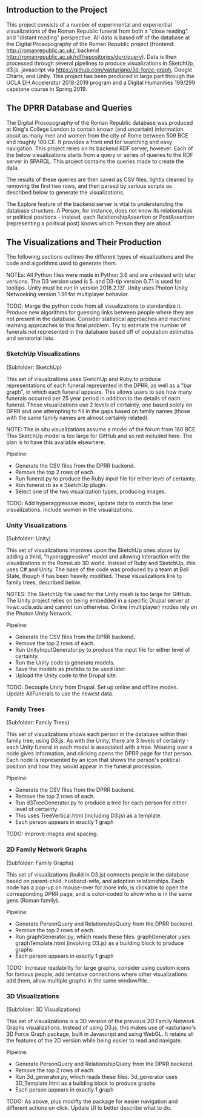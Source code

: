 ## Introduction to the Project
This project consists of a number of experimental and experiential visualizations of the Roman Republic funeral from both a "close reading" and "distant reading" perspective.  All data is based off of the database at the Digital Prosopography of the Roman Republic project (frontend: http://romanrepublic.ac.uk/, backend http://romanrepublic.ac.uk/rdf/repositories/dprr/query).  Data is then processed through several pipelines to produce visualizations in SketchUp, d3.js, javascript via https://github.com/vasturiano/3d-force-graph, Google Charts, and Unity.  This project has been produced in large part through the UCLA DH Accelerator 2018-2019 program and a Digital Humanities 199/299 capstone course in Spring 2019.

## The DPRR Database and Queries
The Digital Prosopography of the Roman Republic database was produced at King's College London to contain known (and uncertain) information about as many men and women from the city of Rome between 509 BCE and roughly 100 CE. It provides a front end for searching and easy navigation.  This project relies on its backend RDF server, however.  Each of the below visualizations starts from a query or series of queries to the RDF server in SPARQL.  This project contains the queries made to create the data.

The results of these queries are then saved as CSV files, lightly cleaned by removing the first two rows, and then parsed by various scripts as described below to generate the visualizations.

The Explore feature of the backend server is vital to understanding the database structure.  A Person, for instance, does not know its relationships or political positions - instead, each RelationshipAssertion or PostAssertion (representing a political post) knows which Person they are about.

## The Visualizations and Their Production
The following sections outlines the different types of visualizations and the code and algorithms used to generate them.

NOTEs: All Python files were made in Python 3.6 and are untested with later versions.  The D3 version used is 5, and D3-tip version 0.7.1 is used for tooltips. Unity must be run in version 2018.2.13f. Unity uses Photon Unity Netwoeking version 1.91 for multiplayer behavior.

TODO: Merge the python code from all visualizations to standardize it. Produce new algorithms for guessing links between people where they are not present in the database.  Consider statistical approaches and machine learning approaches to this final problem. Try to estimate the number of funerals not represented in the database based off of population estimates and senatorial lists.

### SketchUp Visualizations
(Subfolder: SketchUp)

This set of visualizations uses SketchUp and Ruby to produce representations of each funeral represented in the DPRR, as well as a "bar graph", in which each funeral appears.  This allows users to see how many funerals occurred per 25 year period in addition to the details of each funeral.  These visualizations use 2 levels of certainty, one based solely on DPRR and one attempting to fill in the gaps based on family names (those with the same family names are almost certainly related).

NOTE: The in situ visualizations assume a model of the forum from 160 BCE.  This SketchUp model is too large for GitHub and so not included here.  The plan is to have this available elsewhere.

Pipeline:
* Generate the CSV files from the DPRR backend.
* Remove the top 2 rows of each.
* Run funeral.py to produce the Ruby input file for either level of certainty.
* Run funeral.rb as a SketchUp plugin.
* Select one of the two visualization types, producing images.

TODO: Add hyperaggressive model, update data to match the later visualizations. Include women in the visualizations.

### Unity Visualizations
(Subfolder: Unity)

This set of visualizations improves upon the SketchUp ones above by adding a third, "hyperaggressive" model and allowing interaction with the visualizations in the RomeLab 3D world.  Instead of Ruby and SketchUp, this uses C# and Unity.  The base of the code was produced by a team at Ball State, though it has been heavily modified.  These visualizations link to family trees, described below.

NOTES: The SketchUp file used for the Unity mesh is too large for GitHub. The Unity project relies on being embedded in a specific Drupal server at hvwc.ucla.edu and cannot run otherwise. Online (multiplayer) modes rely on the Photon Unity Network.

Pipeline:
* Generate the CSV files from the DPRR backend.
* Remove the top 2 rows of each.
* Run UnityInputGenerator.py to produce the input file for either level of certainty.
* Run the Unity code to generate models.
* Save the models as prefabs to be used later.
* Upload the Unity code to the Drupal site.

TODO: Decouple Unity from Drupal. Set up online and offline modes. Update AllFunerals to use the newest data.

### Family Trees
(Subfolder: Family Trees)

This set of visualizations shows each person in the database within their family tree, using D3.js.  As with the Unity, there are 3 levels of certainty - each Unity funeral in each model is associated with a tree.  Mousing over a node gives information, and clicking opens the DPRR page for that person.  Each node is represented by an icon that shows the person's political position and how they would appear in the funeral procession.

Pipeline:
* Generate the CSV files from the DPRR backend.
* Remove the top 2 rows of each.
* Run d3TreeGenerator.py to produce a tree for each person for either level of certainty.
* This uses TreeVertical.html (including D3.js) as a template.
* Each person appears in exactly 1 graph

TODO: Improve images and spacing.


### 2D Family Network Graphs
(Subfolder: Family Graphs)

This set of visualizations (build in D3.js) connects people in the database based on parent-child, husband-wife, and adoption relationships.  Each node has a pop-up on mouse-over for more info, is clickable to open the corresponding DPRR page, and is color-coded to show who is in the same gens (Roman family).

Pipeline:
* Generate PersonQuery and RelationshipQuery from the DPRR backend.
* Remove the top 2 rows of each.
* Run graphGenerator.py, which reads these files. graphGenerator uses graphTemplate.html (involving D3.js) as a building block to produce graphs
* Each person appears in exactly 1 graph

TODO: Increase readability for large graphs, consider using custom icons for famous people, add tentative connections where other visualizations add them, allow multiple graphs in the same window/file.

### 3D Visualizations
(Subfolder: 3D Visualizations)

This set of visualizations is a 3D version of the previous 2D Family Network Graphs visualizations.  Instead of using D3.js, this makes use of vasturiano's 3D Force Graph package, built in Javascript and using WebGL.  It retains all the features of the 2D version while being easier to read and navigate.

Pipeline:
* Generate PersonQuery and RelationshipQuery from the DPRR backend.
* Remove the top 2 rows of each.
* Run 3d_generator.py, which reads these files. 3d_generator uses 3D_Template.html as a building block to produce graphs
* Each person appears in exactly 1 graph

TODO: As above, plus modifty the package for easier navigation and different actions on click.  Update UI to better describe what to do.
